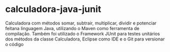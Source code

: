 # calculadora-java-junit
Calculadora com métodos somar, subtrair, multiplicar, dividir e potenciar feitana linguagem Java, utilizando o Maven como ferramenta de compilação. Também foi utilizado o Framework JUnit para testes unitários dos métodos da classe Calculadora, Eclipse como IDE e o Git para versionar o código
